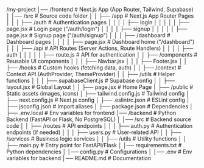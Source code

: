 <!-- project directory Explained -->

/my-project
│── /frontend               # Next.js App (App Router, Tailwind, Supabase)
│   │── /src                # Source code folder
│   │   ├── /app            # Next.js App Router Pages
│   │   │   ├── /auth       # Authentication pages
│   │   │   │   ├── login
│   │   │   │   │   ├── page.jsx   # Login page ("/auth/login")
│   │   │   │   ├── signup
│   │   │   │   │   ├── page.jsx   # Signup page ("/auth/signup")
│   │   │   ├── /dashboard  # Dashboard pages
│   │   │   │   ├── page.jsx # Dashboard home ("/dashboard")
│   │   │   ├── /api        # API Routes (Server Actions, Route Handlers)
│   │   │   │   ├── auth
│   │   │   │   │   ├── route.js  # API for authentication
│   │   ├── /components     # Reusable UI components
│   │   │   ├── Navbar.jsx
│   │   │   ├── Footer.jsx
│   │   ├── /hooks          # Custom hooks (fetching data, auth)
│   │   ├── /context        # Context API (AuthProvider, ThemeProvider)
│   │   ├── /utils          # Helper functions
│   │   │   ├── supabaseClient.js  # Supabase config
│   │   ├── layout.jsx      # Global Layout
│   │   ├── page.jsx        # Home Page
│   ├── /public             # Static assets (images, icons)
│   ├── tailwind.config.js  # Tailwind config
│   ├── next.config.js      # Next.js config
│   ├── .eslintrc.json      # ESLint config
│   ├── jsconfig.json       # Import aliases
│   ├── package.json        # Dependencies
│   ├── .env.local          # Env variables for frontend
│── /backend                # Python Backend (FastAPI or Flask, No PostgreSQL)
│   │── /src                # Backend source code
│   │   ├── /routes         # API endpoints
│   │   │   ├── auth.py     # Authentication endpoints (if needed)
│   │   │   ├── users.py    # User-related API
│   │   ├── /services       # Business logic services
│   │   ├── /utils          # Utility functions
│   │   ├── main.py         # Entry point for FastAPI/Flask
│   │── requirements.txt    # Python dependencies
│   │── config.py           # Configurations
│   │── .env                # Env variables for backend
│── README.md               # Documentation
